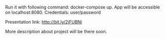 Run it with following command: docker-compose up.
App will be accessible on localhost:8080.
Credentials: user/password

Presentation link: http://bit.ly/2jFUBNi

More description about project will be there soon.
